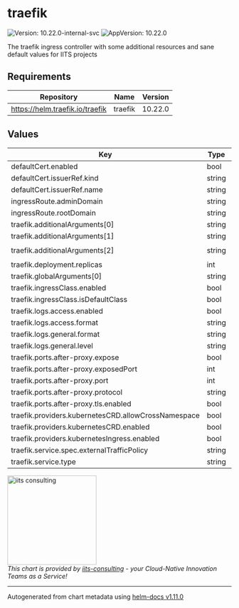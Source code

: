 # traefik

![Version: 10.22.0-internal-svc](https://img.shields.io/badge/Version-10.22.0--internal--svc-informational?style=flat-square) ![AppVersion: 10.22.0](https://img.shields.io/badge/AppVersion-10.22.0-informational?style=flat-square)

The traefik ingress controller with some additional resources and sane default values for IITS projects

## Requirements

| Repository | Name | Version |
|------------|------|---------|
| https://helm.traefik.io/traefik | traefik | 10.22.0 |

## Values

| Key | Type | Default | Description |
|-----|------|---------|-------------|
| defaultCert.enabled | bool | `true` |  |
| defaultCert.issuerRef.kind | string | `"ClusterIssuer"` |  |
| defaultCert.issuerRef.name | string | `"letsencrypt"` |  |
| ingressRoute.adminDomain | string | `"admin.my-domain.com"` |  |
| ingressRoute.rootDomain | string | `"my-domain.com"` |  |
| traefik.additionalArguments[0] | string | `"--ping"` |  |
| traefik.additionalArguments[1] | string | `"--entryPoints.web.forwardedHeaders.trustedIPs=100.125.0.0/16"` |  |
| traefik.additionalArguments[2] | string | `"--entryPoints.websecure.forwardedHeaders.trustedIPs=100.125.0.0/16"` |  |
| traefik.deployment.replicas | int | `2` |  |
| traefik.globalArguments[0] | string | `"--global.checknewversion"` |  |
| traefik.ingressClass.enabled | bool | `true` |  |
| traefik.ingressClass.isDefaultClass | bool | `true` |  |
| traefik.logs.access.enabled | bool | `false` |  |
| traefik.logs.access.format | string | `"json"` |  |
| traefik.logs.general.format | string | `"json"` |  |
| traefik.logs.general.level | string | `"INFO"` |  |
| traefik.ports.after-proxy.expose | bool | `false` |  |
| traefik.ports.after-proxy.exposedPort | int | `8444` |  |
| traefik.ports.after-proxy.port | int | `8444` |  |
| traefik.ports.after-proxy.protocol | string | `"TCP"` |  |
| traefik.ports.after-proxy.tls.enabled | bool | `false` |  |
| traefik.providers.kubernetesCRD.allowCrossNamespace | bool | `true` |  |
| traefik.providers.kubernetesCRD.enabled | bool | `true` |  |
| traefik.providers.kubernetesIngress.enabled | bool | `true` |  |
| traefik.service.spec.externalTrafficPolicy | string | `"Cluster"` |  |
| traefik.service.type | string | `"LoadBalancer"` |  |

<img src="https://iits-consulting.de/wp-content/uploads/2021/08/iits-logo-2021-red-square-xl.png"
alt="iits consulting" id="logo" width="200" height="200">
<br>
*This chart is provided by [iits-consulting](https://iits-consulting.de/) - your Cloud-Native Innovation Teams as a Service!*

----------------------------------------------
Autogenerated from chart metadata using [helm-docs v1.11.0](https://github.com/norwoodj/helm-docs/releases/v1.11.0)
